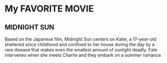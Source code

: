 # My FAVORITE MOVIE

## MIDNIGHT SUN

Based on the Japanese film, Midnight Sun centers on Katie, a 17-year-old sheltered since childhood and confined to her house during the day by a rare disease that makes even the smallest amount of sunlight deadly. Fate intervenes when she meets Charlie and they embark on a summer romance.
